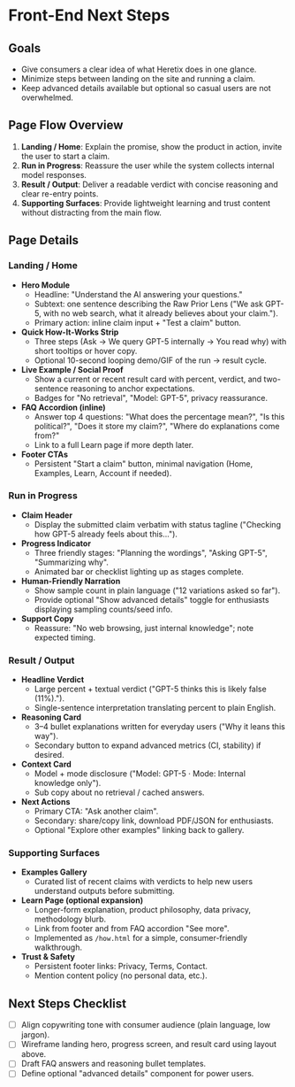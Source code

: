 # Front-End Next Steps

## Goals
- Give consumers a clear idea of what Heretix does in one glance.
- Minimize steps between landing on the site and running a claim.
- Keep advanced details available but optional so casual users are not overwhelmed.

## Page Flow Overview
1. **Landing / Home**: Explain the promise, show the product in action, invite the user to start a claim.
2. **Run in Progress**: Reassure the user while the system collects internal model responses.
3. **Result / Output**: Deliver a readable verdict with concise reasoning and clear re-entry points.
4. **Supporting Surfaces**: Provide lightweight learning and trust content without distracting from the main flow.

## Page Details

### Landing / Home
- **Hero Module**
  - Headline: "Understand the AI answering your questions."
  - Subtext: one sentence describing the Raw Prior Lens ("We ask GPT-5, with no web search, what it already believes about your claim.").
  - Primary action: inline claim input + "Test a claim" button.
- **Quick How-It-Works Strip**
  - Three steps (Ask → We query GPT-5 internally → You read why) with short tooltips or hover copy.
  - Optional 10-second looping demo/GIF of the run → result cycle.
- **Live Example / Social Proof**
  - Show a current or recent result card with percent, verdict, and two-sentence reasoning to anchor expectations.
  - Badges for "No retrieval", "Model: GPT-5", privacy reassurance.
- **FAQ Accordion (inline)**
  - Answer top 4 questions: "What does the percentage mean?", "Is this political?", "Does it store my claim?", "Where do explanations come from?"
  - Link to a full Learn page if more depth later.
- **Footer CTAs**
  - Persistent "Start a claim" button, minimal navigation (Home, Examples, Learn, Account if needed).

### Run in Progress
- **Claim Header**
  - Display the submitted claim verbatim with status tagline ("Checking how GPT-5 already feels about this...").
- **Progress Indicator**
  - Three friendly stages: "Planning the wordings", "Asking GPT-5", "Summarizing why".
  - Animated bar or checklist lighting up as stages complete.
- **Human-Friendly Narration**
  - Show sample count in plain language ("12 variations asked so far").
  - Provide optional "Show advanced details" toggle for enthusiasts displaying sampling counts/seed info.
- **Support Copy**
  - Reassure: "No web browsing, just internal knowledge"; note expected timing.

### Result / Output
- **Headline Verdict**
  - Large percent + textual verdict ("GPT-5 thinks this is likely false (11%).").
  - Single-sentence interpretation translating percent to plain English.
- **Reasoning Card**
  - 3–4 bullet explanations written for everyday users ("Why it leans this way").
  - Secondary button to expand advanced metrics (CI, stability) if desired.
- **Context Card**
  - Model + mode disclosure ("Model: GPT-5 · Mode: Internal knowledge only").
  - Sub copy about no retrieval / cached answers.
- **Next Actions**
  - Primary CTA: "Ask another claim".
  - Secondary: share/copy link, download PDF/JSON for enthusiasts.
  - Optional "Explore other examples" linking back to gallery.

### Supporting Surfaces
- **Examples Gallery**
  - Curated list of recent claims with verdicts to help new users understand outputs before submitting.
- **Learn Page (optional expansion)**
  - Longer-form explanation, product philosophy, data privacy, methodology blurb.
  - Link from footer and from FAQ accordion "See more".
  - Implemented as `/how.html` for a simple, consumer-friendly walkthrough.
- **Trust & Safety**
  - Persistent footer links: Privacy, Terms, Contact.
  - Mention content policy (no personal data, etc.).

## Next Steps Checklist
- [ ] Align copywriting tone with consumer audience (plain language, low jargon).
- [ ] Wireframe landing hero, progress screen, and result card using layout above.
- [ ] Draft FAQ answers and reasoning bullet templates.
- [ ] Define optional "advanced details" component for power users.

